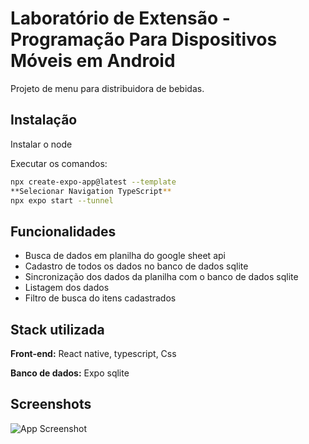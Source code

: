 
# Laboratório de Extensão - Programação Para Dispositivos Móveis em Android

Projeto de menu para distribuidora de bebidas.

## Instalação

Instalar o node

Executar os comandos:

```bash
npx create-expo-app@latest --template
**Selecionar Navigation TypeScript**
npx expo start --tunnel
```
    
## Funcionalidades

- Busca de dados em planilha do google sheet api
- Cadastro de todos os dados no banco de dados sqlite 
- Sincronização dos dados da planilha com o banco de dados sqlite 
- Listagem dos dados 
- Filtro de busca do itens cadastrados 

## Stack utilizada

**Front-end:** React native, typescript, Css

**Banco de dados:** Expo sqlite


## Screenshots

![App Screenshot](https://github.com/alex-silveira/projeto-de-extensao/blob/master/screenshots/menudistribuidoradebebidas.jpg?raw=true)
